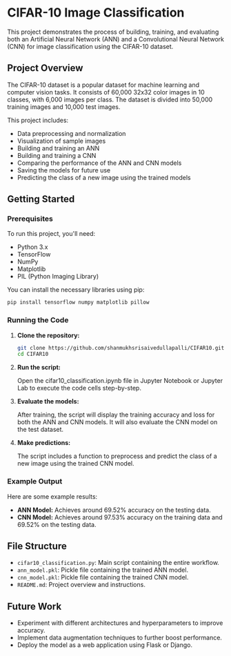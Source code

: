 # CIFAR-10 Image Classification

This project demonstrates the process of building, training, and evaluating both an Artificial Neural Network (ANN) and a Convolutional Neural Network (CNN) for image classification using the CIFAR-10 dataset.

## Project Overview

The CIFAR-10 dataset is a popular dataset for machine learning and computer vision tasks. It consists of 60,000 32x32 color images in 10 classes, with 6,000 images per class. The dataset is divided into 50,000 training images and 10,000 test images.

This project includes:

- Data preprocessing and normalization
- Visualization of sample images
- Building and training an ANN
- Building and training a CNN
- Comparing the performance of the ANN and CNN models
- Saving the models for future use
- Predicting the class of a new image using the trained models

## Getting Started

### Prerequisites

To run this project, you'll need:

- Python 3.x
- TensorFlow
- NumPy
- Matplotlib
- PIL (Python Imaging Library)

You can install the necessary libraries using pip:

```bash
pip install tensorflow numpy matplotlib pillow
```

### Running the Code

1. **Clone the repository:**

   ```bash
   git clone https://github.com/shanmukhsrisaivedullapalli/CIFAR10.git
   cd CIFAR10
   ```

2. **Run the script:**

   Open the cifar10_classification.ipynb file in Jupyter Notebook or Jupyter Lab to execute the code cells step-by-step.

3. **Evaluate the models:**

   After training, the script will display the training accuracy and loss for both the ANN and CNN models. It will also evaluate the CNN model on the test dataset.

4. **Make predictions:**

   The script includes a function to preprocess and predict the class of a new image using the trained CNN model.

### Example Output

Here are some example results:

- **ANN Model:** Achieves around 69.52% accuracy on the testing data.
- **CNN Model:** Achieves around 97.53% accuracy on the training data and 69.52% on the testing data.

## File Structure

- `cifar10_classification.py`: Main script containing the entire workflow.
- `ann_model.pkl`: Pickle file containing the trained ANN model.
- `cnn_model.pkl`: Pickle file containing the trained CNN model.
- `README.md`: Project overview and instructions.

## Future Work

- Experiment with different architectures and hyperparameters to improve accuracy.
- Implement data augmentation techniques to further boost performance.
- Deploy the model as a web application using Flask or Django.
